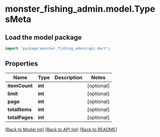 # monster_fishing_admin.model.TypesMeta

## Load the model package
```dart
import 'package:monster_fishing_admin/api.dart';
```

## Properties
Name | Type | Description | Notes
------------ | ------------- | ------------- | -------------
**itemCount** | **int** |  | [optional] 
**limit** | **int** |  | [optional] 
**page** | **int** |  | [optional] 
**totalItems** | **int** |  | [optional] 
**totalPages** | **int** |  | [optional] 

[[Back to Model list]](../README.md#documentation-for-models) [[Back to API list]](../README.md#documentation-for-api-endpoints) [[Back to README]](../README.md)



